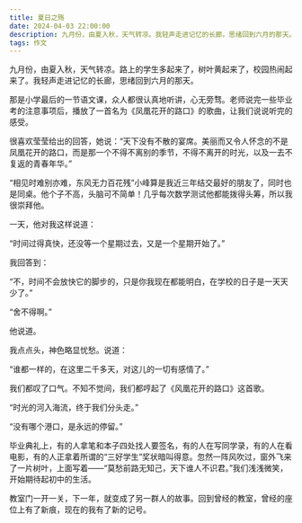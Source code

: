 ```yaml
---
title: 夏日之殇
date: 2024-04-03 22:00:00
description: 九月份，由夏入秋，天气转凉。我轻声走进记忆的长廊，思绪回到六月的那天。
tags: 作文
---
```



九月份，由夏入秋，天气转凉。路上的学生多起来了，树叶黄起来了，校园热闹起来了。我轻声走进记忆的长廊，思绪回到六月的那天。

那是小学最后的一节语文课，众人都很认真地听讲，心无旁骛。老师说完一些毕业考的注意事项后，播放了一首名为《凤凰花开的路口》的歌曲，让我们说说听完的感受。

很喜欢莹莹给出的回答，她说：“天下没有不散的宴席。美丽而又令人怀念的不是凤凰花开的路口，而是那一个不得不离别的季节，不得不离开的时光，以及一去不复返的青春年华。”

“相见时难别亦难，东风无力百花残”小峰算是我近三年结交最好的朋友了，同时也是同桌。他个子不高，头脑可不简单！几乎每次数学测试他都能拨得头筹，所以我很崇拜他。

一天，他对我这样说道：

“时间过得真快，还没等一个星期过去，又是一个星期开始了。”

我回答到：

“不，时间不会放快它的脚步的，只是你我现在都能明白，在学校的日子是一天天少了。”

“舍不得啊。”

他说道。

我点点头，神色略显忧愁。说道：

“谁都一样的，在这里二千多天，对这儿的一切有感情了。”

我们都叹了口气。不知不觉间，我们都哼起了《风凰花开的路口》这首歌。

“时光的河入海流，终于我们分头走。”

“没有哪个港口，是永远的停留。”

毕业典礼上，有的人拿笔和本子四处找人要签名，有的人在写同学录，有的人在看电影，有的人正拿着所谓的“三好学生”奖状暗叫得意。忽然一阵风吹过，窗外飞来了一片树叶，上面写着——“莫愁前路无知己，天下谁人不识君。”我们浅浅微笑，开始期待起初中的生活。

教室门一开一关，下一年，就变成了另一群人的故事。回到曾经的教室，曾经的座位上有了新痕，现在的我有了新的记号。



